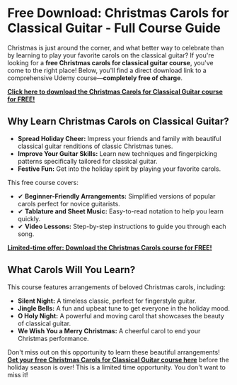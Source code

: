 # Free Download: Christmas Carols for Classical Guitar - Full Course Guide

Christmas is just around the corner, and what better way to celebrate than by learning to play your favorite carols on the classical guitar? If you're looking for a **free Christmas carols for classical guitar course**, you've come to the right place! Below, you'll find a direct download link to a comprehensive Udemy course—**completely free of charge**.

[**Click here to download the Christmas Carols for Classical Guitar course for FREE!**](https://udemywork.com/christmas-carols-for-classical-guitar)

## Why Learn Christmas Carols on Classical Guitar?

*   **Spread Holiday Cheer:** Impress your friends and family with beautiful classical guitar renditions of classic Christmas tunes.
*   **Improve Your Guitar Skills:** Learn new techniques and fingerpicking patterns specifically tailored for classical guitar.
*   **Festive Fun:** Get into the holiday spirit by playing your favorite carols.

This free course covers:

*   ✔ **Beginner-Friendly Arrangements:** Simplified versions of popular carols perfect for novice guitarists.
*   ✔ **Tablature and Sheet Music:** Easy-to-read notation to help you learn quickly.
*   ✔ **Video Lessons:** Step-by-step instructions to guide you through each song.

[**Limited-time offer: Download the Christmas Carols course for FREE!**](https://udemywork.com/christmas-carols-for-classical-guitar)

## What Carols Will You Learn?

This course features arrangements of beloved Christmas carols, including:

*   **Silent Night:** A timeless classic, perfect for fingerstyle guitar.
*   **Jingle Bells:** A fun and upbeat tune to get everyone in the holiday mood.
*   **O Holy Night:** A powerful and moving carol that showcases the beauty of classical guitar.
*   **We Wish You a Merry Christmas:** A cheerful carol to end your Christmas performance.

Don't miss out on this opportunity to learn these beautiful arrangements! **[Get your free Christmas Carols for Classical Guitar course here](https://udemywork.com/christmas-carols-for-classical-guitar)** before the holiday season is over! This is a limited time opportunity. You don't want to miss it!
